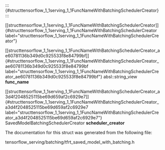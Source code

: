 ::: {#structtensorflow_1_1serving_1_1FuncNameWithBatchingSchedulerCreator}
:::

[\[structtensorflow\_1\_1serving\_1\_1FuncNameWithBatchingSchedulerCreator\]]{#structtensorflow_1_1serving_1_1FuncNameWithBatchingSchedulerCreator
label="structtensorflow_1_1serving_1_1FuncNameWithBatchingSchedulerCreator"}

[\[structtensorflow\_1\_1serving\_1\_1FuncNameWithBatchingSchedulerCreator\_ae60781136b349d0c925533f8e84799bf\]]{#structtensorflow_1_1serving_1_1FuncNameWithBatchingSchedulerCreator_ae60781136b349d0c925533f8e84799bf
label="structtensorflow_1_1serving_1_1FuncNameWithBatchingSchedulerCreator_ae60781136b349d0c925533f8e84799bf"}
absl::string\_view **func\_name**

[\[structtensorflow\_1\_1serving\_1\_1FuncNameWithBatchingSchedulerCreator\_a3d4f2048525115be69d659af2c6929e7\]]{#structtensorflow_1_1serving_1_1FuncNameWithBatchingSchedulerCreator_a3d4f2048525115be69d659af2c6929e7
label="structtensorflow_1_1serving_1_1FuncNameWithBatchingSchedulerCreator_a3d4f2048525115be69d659af2c6929e7"}
SavedModelBatchingSchedulerCreator **scheduler\_creator**

The documentation for this struct was generated from the following file:

tensorflow\_serving/batching/tfrt\_saved\_model\_with\_batching.h

